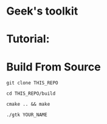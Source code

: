 # Geek's toolkit



# Tutorial:


# Build From Source

`git clone THIS_REPO`


`cd THIS_REPO/build`

`cmake .. && make`

`./gtk YOUR_NAME`



